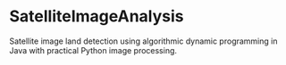 # SatelliteImageAnalysis
Satellite image land detection using algorithmic dynamic programming in Java with practical Python image processing.
